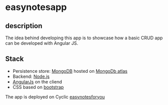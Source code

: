 # easynotesapp

## description
The idea behind developing this app is to showcase how a basic CRUD app can be developed with Angular JS.


## Stack
- Persistence store: [MongoDB](https://www.mongodb.com/) hosted on [MongoDb atlas](https://www.mongodb.com/atlas)
- Backend: [Node.js](https://nodejs.org/en/)
- [AngularJs](https://angular.io/) on the cliend
- CSS based on [bootstrap](https://getbootstrap.com/)

The app is deployed on Cyclic [easynotesforyou](https://easynotesforyou.cyclic.app/)
